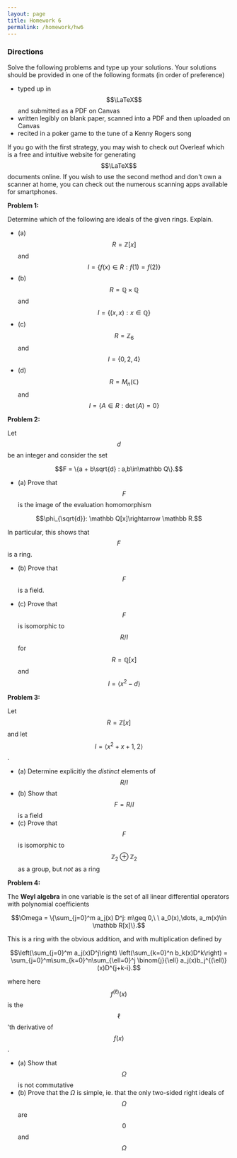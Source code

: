 ```yaml
---
layout: page
title: Homework 6
permalink: /homework/hw6
---
```


### Directions
Solve the following problems and type up your solutions.  Your solutions should be provided in one of the following formats (in order of preference)
* typed up in $$\LaTeX$$ and submitted as a PDF on Canvas
* written legibly on blank paper, scanned into a PDF and then uploaded on Canvas
* recited in a poker game to the tune of a Kenny Rogers song

If you go with the first strategy, you may wish to check out Overleaf which is a free and intuitive website for generating $$\LaTeX$$ documents online.
If you wish to use the second method and don't own a scanner at home, you can check out the numerous scanning apps available for smartphones.

**Problem 1:**  

Determine which of the following are ideals of the given rings.  Explain.

* (a) $$R = \mathbb Z[x]$$ and $$I = \{f(x)\in R: f(1) = f(2)\}$$
* (b) $$R = \mathbb Q\times\mathbb Q$$ and $$I=\{(x,x): x\in \mathbb Q\}$$
* (c) $$R = \mathbb Z_6$$ and $$I = \{0,2,4\}$$
* (d) $$R = M_n(\mathbb C)$$ and $$I = \{A\in R: \det(A) = 0\}$$

**Problem 2:**

Let $$d$$ be an integer and consider the set

$$F = \{a + b\sqrt{d} : a,b\in\mathbb Q\}.$$

* (a) Prove that $$F$$ is the image of the evaluation homomorphism

$$\phi_{\sqrt{d}}: \mathbb Q[x]\rightarrow \mathbb R.$$

In particular, this shows that $$F$$ is a ring.

* (b) Prove that $$F$$ is a field.

* (c) Prove that $$F$$ is isomorphic to $$R/I$$ for $$R = \mathbb Q[x]$$ and $$I = \langle x^2-d\rangle$$

**Problem 3:**

Let $$R = \mathbb Z[x]$$ and let $$I = \langle x^2 + x + 1, 2\rangle$$.

* (a) Determine explicitly the *distinct* elements of $$R/I$$
* (b) Show that $$F = R/I$$ is a field
* (c) Prove that $$F$$ is isomorphic to $$\mathbb Z_2\oplus \mathbb Z_2$$ as a group, but *not* as a ring

**Problem 4:**

The **Weyl algebra** in one variable is the set of all linear differential operators with polynomial coefficients

$$\Omega = \{\sum_{j=0}^m a_j(x) D^j: m\geq 0,\ \ a_0(x),\dots, a_m(x)\in \mathbb R[x]\}.$$

This is a ring with the obvious addition,  and with multiplication defined by

$$\left(\sum_{j=0}^m a_j(x)D^j\right) \left(\sum_{k=0}^n b_k(x)D^k\right)
= \sum_{j=0}^m\sum_{k=0}^n\sum_{\ell=0}^j \binom{j}{\ell} a_j(x)b_j^{(\ell)}(x)D^{j+k-i}.$$

where here $$f^{(\ell)}(x)$$ is the $$\ell$$'th derivative of $$f(x)$$.

* (a) Show that $$\Omega$$ is not commutative
* (b) Prove that the $\Omega$ is simple, ie. that the only two-sided right ideals of $$\Omega$$ are $$0$$ and $$\Omega$$


